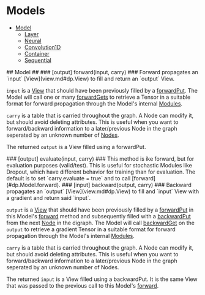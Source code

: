 # Models #  
 * [Model](#dp.Model)
   * [Layer](#dp.Layer)
    * [Neural](#dp.Neural)
    * [Convolution1D](#dp.Convolution1D)
   * [Container](#dp.Container)
    * [Sequential](#dp.Sequential)

<a name="dp.Model"/>
## Model ##


<a name="dp.Model.forward"/>
### [output] forward(input, carry) ###
Forward propagates an `input` [View](view.md#dp.View) to fill and return an `output` View.

`input` is a [View](view.md#dp.View) that should have been previously filled by a [forwardPut](view.md#dp.View.forwardPut). 
The Model will call one or many [forwardGets](view.md#dp.View.forwardGet) to retrieve a Tensor in a suitable format for forward 
propagation through the Model's internal [Modules](https://github.com/torch/nn/blob/master/doc/module.md#module).

`carry` is a table that is carried throughout the graph. A Node can modify it, but should avoid deleting attributes.
This is useful when you want to forward/backward information to a later/previous Node in the graph seperated by an unknown number of [Nodes](node.md#dp.Node).

The returned `output` is a View filled using a forwardPut.

<a name="dp.Model.forward"/>
### [output] evaluate(input, carry) ###
This method is ike forward, but for evaluation purposes (valid/test).
This is useful for stochastic Modules like Dropout, which have 
different behavior for training than for evaluation. The default is to set 
`carry.evaluate = true` and to call [forward](#dp.Model.forward).

<a name="dp.Model.backward"/>
### [input] backward(output, carry) ###
Backward propagates an `output` [View](view.md#dp.View) to fill and `input` View with a gradient and return said `input`.

`output` is a [View](view.md#dp.View) that should have been previously filled by a [forwardPut](view.md#dp.View.forwardPut) 
in this Model's [forward](#dp.Model.forward) method and subsequently filled with a [backwardPut](view.md#dp.View.backwardPut)
from the next [Node](node.md#dp.Node) in the digraph. 
The Model will call [backwardGet](view.md#dp.View.forwardGet) on the `output` to retrieve a gradient Tensor in a suitable format for forward 
propagation through the Model's internal [Modules](https://github.com/torch/nn/blob/master/doc/module.md#module).

`carry` is a table that is carried throughout the graph. A Node can modify it, but should avoid deleting attributes.
This is useful when you want to forward/backward information to a later/previous Node in the graph seperated by an unknown number of Nodes.

The returned `input` is a View filled using a backwardPut. It is the same View that was passed to the previous call to this Model's [forward](#dp.Model.forward).

